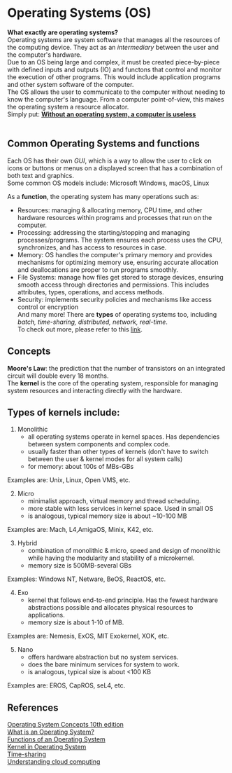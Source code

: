 # Operating Systems (OS)

**What exactly are operating systems?**
<br>
Operating systems are system software that manages all the resources of the computing device. They act as an *intermediary* between the user and the computer's hardware. <br>
Due to an OS being large and complex, it must be created piece-by-piece with defined inputs and outputs (IO) and functons that control and monitor the execution of other programs. This would include application programs and other system software of the computer. <br>
The OS allows the user to communicate to the computer without needing to know the computer's language. From a computer point-of-view, this makes the operating system a resource allocator.<br> Simply put:
[**Without an operating system, a computer is useless**](https://edu.gcfglobal.org/en/computerbasics/understanding-operating-systems/1/) <br><br>

## Common Operating Systems and functions

Each OS has their own *GUI*, which is a way to allow the user to click on icons or buttons or menus on a displayed screen that has a combination of both text and graphics. <br>
Some common OS models include: Microsoft Windows, macOS, Linux

As a **function**, the operating system has many operations such as:
- Resources: managing & allocating memory, CPU time, and other hardware resources within programs and processes that run on the computer.
- Processing: addressing the starting/stopping and managing processes/programs. The system ensures each process uses the CPU, synchronizes, and has access to resources in case.
- Memory: OS handles the computer's primary memory and provides mechanisms for optimizing memory use, ensuring accurate allocation and deallocations are proper to run programs smoothly.
- File Systems: manage how files get stored to storage devices, ensuring smooth access through directories and permissions. This includes attributes, types, operations, and access methods.
- Security: implements security policies and mechanisms like access control or encryption <br>
And many more! There are **types** of operating systems too, including *batch, time-sharing, distributed, network, real-time*. <br>
To check out more, please refer to this [link](https://www.geeksforgeeks.org/types-of-operating-systems/). <br>

## Concepts

**Moore's Law**: the prediction that the number of transistors on an integrated circuit will double every 18 months. <br>
The **kernel** is the core of the operating system, responsible for managing system resources and interacting directly with the hardware. <br>

## Types of kernels include: <br>

1) Monolithic
    - all operating systems operate in kernel spaces. Has dependencies between system components and complex code.
    - usually faster than other types of kernels (don't have to switch between the user & kernel modes for all system calls)<br>
    - for memory: about 100s of MBs-GBs

Examples are: Unix, Linux, Open VMS, etc.

2) Micro
    - minimalist approach, virtual memory and thread scheduling.
    - more stable with less services in kernel space. Used in small OS
    - is analogous, typical memory size is about ~10-100 MB <br>
    
Examples are: Mach, L4,AmigaOS, Minix, K42, etc.

3) Hybrid
    - combination of monolithic & micro, speed and design of monolithic while having the modularity and stability of a microkernel.
    - memory size is 500MB-several GBs

Examples: Windows NT, Netware, BeOS, ReactOS, etc.

4) Exo
    - kernel that follows end-to-end principle. Has the fewest hardware abstractions possible and allocates physical resources to applications.
    - memory size is about 1-10 of MB.

Examples are: Nemesis, ExOS, MIT Exokernel, XOK, etc.

5) Nano
    - offers hardware abstraction but no system services.
    - does the bare minimum services for system to work.
    - is analogous, typical size is about <100 KB<br>

Examples are: EROS, CapROS, seL4, etc.
<br>

## References

[Operating System Concepts 10th edition](https://os.ecci.ucr.ac.cr/slides/Abraham-Silberschatz-Operating-System-Concepts-10th-2018.pdf) <br>
[What is an Operating System?](https://www.geeksforgeeks.org/what-is-an-operating-system/) <br>
[Functions of an Operating System](https://www.geeksforgeeks.org/functions-of-operating-system/) <br>
[Kernel in Operating System](https://www.geeksforgeeks.org/kernel-in-operating-system/) <br>
[Time-sharing](https://www.ibm.com/history/time-sharing) <br>
[Understanding cloud computing](https://www.redhat.com/en/topics/cloud-computing) <br>